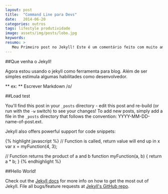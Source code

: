 ```yaml
---
layout: post
title:  "Command Line para Devs"
date:   2014-06-20
categories: outros
tags: lifestyle produtividade
image: assets/img/posts/lobo.jpg
keywords:
resumo: >
   Meu Primeiro post no Jekyll! Este é um comentário feito com muito amor &lt;3. Fácil não?
---
```


##Que venha o Jekyll!

Agora estou usando o jekyll como ferramenta para blog. Além de ser simples estimula algumas habilitades como desenvolvedor.

** ex: ** Escrever Markdown /o/

##Load test

You'll find this post in your `_posts` directory - edit this post and re-build (or run with the `-w` switch) to see your changes!
To add new posts, simply add a file in the `_posts` directory that follows the convention: YYYY-MM-DD-name-of-post.ext.

Jekyll also offers powerful support for code snippets:

{% highlight javascript %}
// Function is called, return value will end up in x
var x = myFunction(4, 3);

// Function returns the product of a and b
function myFunction(a, b) {
    return a * b;
}
{% endhighlight %}

##Hello World!

Check out the [Jekyll docs][jekyll] for more info on how to get the most out of Jekyll. File all bugs/feature requests at [Jekyll's GitHub repo][jekyll-gh].

[jekyll-gh]: https://github.com/mojombo/jekyll
[jekyll]:    http://jekyllrb.com
